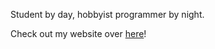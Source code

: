 Student by day, hobbyist programmer by night.

Check out my website over <a href="https://simonknowsstuff.github.io">here</a>!
